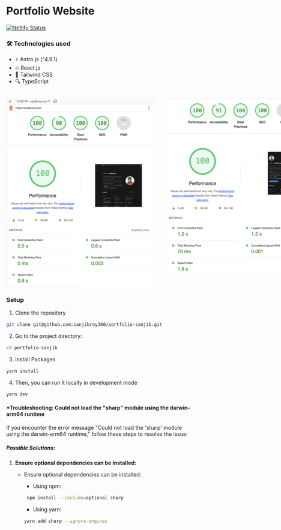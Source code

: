# Portfolio Website

[![Netlify Status](https://api.netlify.com/api/v1/badges/76eda2bb-4a35-4b8a-80a3-a2a61d514e93/deploy-status)](https://app.netlify.com/sites/sanjib-roy/deploys)

### 🛠️ Technologies used

- ⚡️ Astro.js (^4.9.1)
- 🔥 React.js
- 🎨 Tailwind CSS
- 🔍 TypeScript
<br/>
<div style="display: flex; justify-content: space-between; align-items: flex-start;">
    <img src="src/assets/Images/performance/desktop-view-performance.png" width="395px" style="display: block; object-fit: contain;" alt="Lighthouse: Desktop View Performance"/>&nbsp;&nbsp;&nbsp;&nbsp;&nbsp;&nbsp;&nbsp;&nbsp;
    <img src="src/assets/Images/performance/mobile-view-performance.png" width="395px" style="display: block; object-fit: contain;" alt="Lighthouse: Mobile View Performance"/>
</div>

### Setup

1. Clone the repository
```bash
git clone git@github.com:sanjibroy360/portfolio-sanjib.git
```

2. Go to the project directory:

```bash
cd portfolio-sanjib
```

3. Install Packages
```bash
yarn install
```

4.  Then, you can run it locally in development mode
```bash
yarn dev
```

#### *Troubleshooting: Could not load the "sharp" module using the darwin-arm64 runtime

If you encounter the error message "Could not load the 'sharp' module using the darwin-arm64 runtime," follow these steps to resolve the issue:

##### Possible Solutions:

1. **Ensure optional dependencies can be installed:**
    - Ensure optional dependencies can be installed:

      - Using npm:

      ```bash
       npm install --include=optional sharp
      ```
      - Using yarn:

      ```bash
      yarn add sharp --ignore-engines
      ```